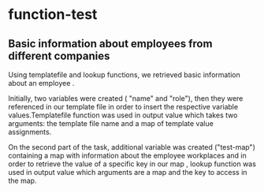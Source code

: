 # function-test

## Basic information about employees from different companies ##

Using templatefile and lookup functions, we retrieved basic information about an employee .

Initially, two variables were created ( "name" and "role"), then they were referenced in our template file in order to insert the respective variable values.Templatefile function was used in output value which takes two arguments: the template file name and a map of template value assignments.

On the second part of the task, additional variable was created ("test-map") containing a map with information about the employee workplaces and in order to retrieve the value of a specific key in our map , lookup function was used in output value which arguments are a map and the key to access in the map. 
